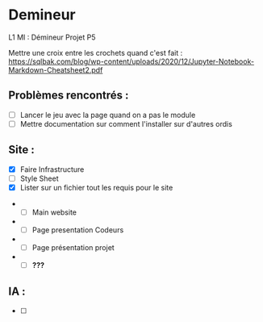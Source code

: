 # Demineur
L1 MI : Démineur Projet P5

Mettre une croix entre les crochets quand c'est fait : https://sqlbak.com/blog/wp-content/uploads/2020/12/Jupyter-Notebook-Markdown-Cheatsheet2.pdf
## Problèmes rencontrés : 
- [ ] Lancer le jeu avec la page quand on a pas le module
- [ ] Mettre documentation sur comment l'installer sur d'autres ordis
## Site : 
- [x] Faire Infrastructure 
- [ ] Style Sheet
- [x] Lister sur un fichier tout les requis pour le site
* - [ ] Main website
* - [ ] Page presentation Codeurs
* - [ ] Page présentation projet
* - [ ] **???**

## IA :
- [ ]